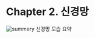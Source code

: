Chapter 2. 신경망
====================

![summery](https://t1.daumcdn.net/thumb/R1280x0/?fname=http://t1.daumcdn.net/brunch/service/user/wLl/image/XesjORemSuVCNPLihSg_4MsXduQ)
신경망 모습 요약 

